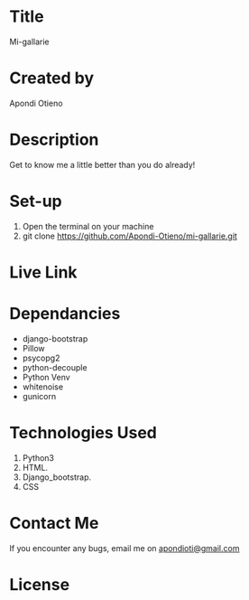 # Title
Mi-gallarie

# Created by
Apondi Otieno

# Description
Get to know me a little better than you do already! 

# Set-up
1.  Open the terminal on your machine
2.  git clone https://github.com/Apondi-Otieno/mi-gallarie.git

# Live Link

# Dependancies
- django-bootstrap
- Pillow
- psycopg2
- python-decouple
- Python Venv
- whitenoise
- gunicorn

# Technologies Used
1) Python3 
2) HTML.
3) Django_bootstrap.
4) CSS

# Contact Me
If you encounter any bugs, email me on apondioti@gmail.com

# License

